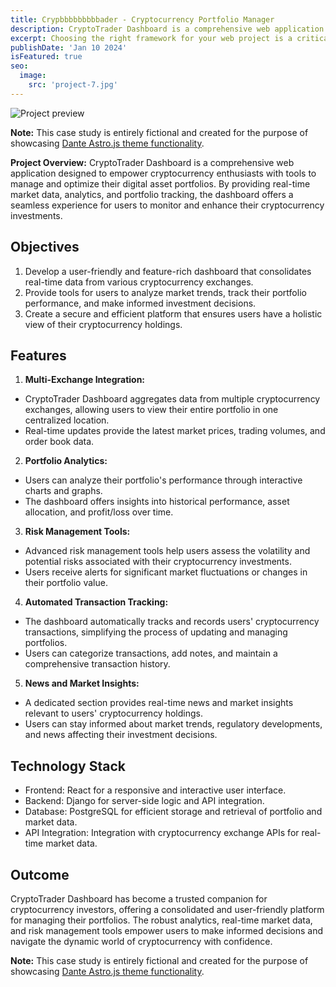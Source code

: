 ```yaml
---
title: Crypbbbbbbbbbader - Cryptocurrency Portfolio Manager
description: CryptoTrader Dashboard is a comprehensive web application designed to empower cryptocurrency enthusiasts with tools to manage and optimize their digital asset portfolios.
excerpt: Choosing the right framework for your web project is a critical decision that can significantly impact the development process and the success of your project. With so many options available, it's essential to consider various factors before making a choice.
publishDate: 'Jan 10 2024'
isFeatured: true
seo:
  image:
    src: 'project-7.jpg'
---
```


![Project preview](/project-7.jpg)

**Note:** This case study is entirely fictional and created for the purpose of showcasing [Dante Astro.js theme functionality](https://justgoodui.com/astro-themes/dante/).

**Project Overview:**
CryptoTrader Dashboard is a comprehensive web application designed to empower cryptocurrency enthusiasts with tools to manage and optimize their digital asset portfolios. By providing real-time market data, analytics, and portfolio tracking, the dashboard offers a seamless experience for users to monitor and enhance their cryptocurrency investments.

## Objectives

1. Develop a user-friendly and feature-rich dashboard that consolidates real-time data from various cryptocurrency exchanges.
2. Provide tools for users to analyze market trends, track their portfolio performance, and make informed investment decisions.
3. Create a secure and efficient platform that ensures users have a holistic view of their cryptocurrency holdings.

## Features

1. **Multi-Exchange Integration:**

- CryptoTrader Dashboard aggregates data from multiple cryptocurrency exchanges, allowing users to view their entire portfolio in one centralized location.
- Real-time updates provide the latest market prices, trading volumes, and order book data.

2. **Portfolio Analytics:**

- Users can analyze their portfolio's performance through interactive charts and graphs.
- The dashboard offers insights into historical performance, asset allocation, and profit/loss over time.

3. **Risk Management Tools:**

- Advanced risk management tools help users assess the volatility and potential risks associated with their cryptocurrency investments.
- Users receive alerts for significant market fluctuations or changes in their portfolio value.

4. **Automated Transaction Tracking:**

- The dashboard automatically tracks and records users' cryptocurrency transactions, simplifying the process of updating and managing portfolios.
- Users can categorize transactions, add notes, and maintain a comprehensive transaction history.

5. **News and Market Insights:**

- A dedicated section provides real-time news and market insights relevant to users' cryptocurrency holdings.
- Users can stay informed about market trends, regulatory developments, and news affecting their investment decisions.

## Technology Stack

- Frontend: React for a responsive and interactive user interface.
- Backend: Django for server-side logic and API integration.
- Database: PostgreSQL for efficient storage and retrieval of portfolio and market data.
- API Integration: Integration with cryptocurrency exchange APIs for real-time market data.

## Outcome

CryptoTrader Dashboard has become a trusted companion for cryptocurrency investors, offering a consolidated and user-friendly platform for managing their portfolios. The robust analytics, real-time market data, and risk management tools empower users to make informed decisions and navigate the dynamic world of cryptocurrency with confidence.

**Note:** This case study is entirely fictional and created for the purpose of showcasing [Dante Astro.js theme functionality](https://justgoodui.com/astro-themes/dante/).
